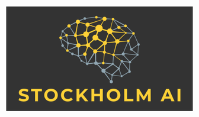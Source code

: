 ![alt text](https://github.com/stockholm-ai/local-papers-test/raw/master/stockholm_ai_logo.16_9.png "Stockholm AI")
